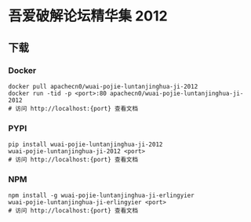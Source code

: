 # 吾爱破解论坛精华集 2012

## 下载

### Docker

```
docker pull apachecn0/wuai-pojie-luntanjinghua-ji-2012
docker run -tid -p <port>:80 apachecn0/wuai-pojie-luntanjinghua-ji-2012
# 访问 http://localhost:{port} 查看文档
```

### PYPI

```
pip install wuai-pojie-luntanjinghua-ji-2012
wuai-pojie-luntanjinghua-ji-2012 <port>
# 访问 http://localhost:{port} 查看文档
```

### NPM

```
npm install -g wuai-pojie-luntanjinghua-ji-erlingyier
wuai-pojie-luntanjinghua-ji-erlingyier <port>
# 访问 http://localhost:{port} 查看文档
```